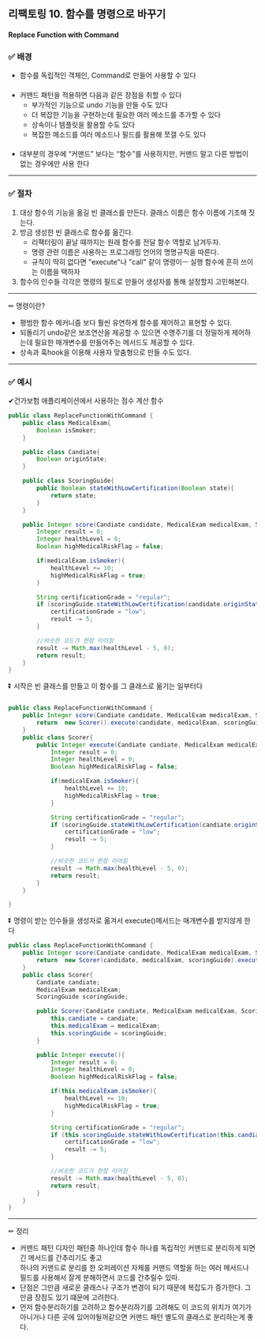 ## 리팩토링 10. 함수를 명령으로 바꾸기
#### Replace Function with Command

### ✅ 배경

- 함수를 독립적인 객체인, Command로 만들어 사용할 수 있다
####
- 커맨드 패턴을 적용하면 다음과 같은 장점을 취할 수 있다
  - 부가적인 기능으로 undo 기능을 만들 수도 있다
  - 더 복잡한 기능을 구현하는데 필요한 여러 메소드를 추가할 수 있다
  - 상속이나 템플릿을 활용할 수도 있다
  - 복잡한 메소드를 여러 메소드나 필드를 활용해 쪼갤 수도 있다
####
- 대부분의 경우에 “커맨드” 보다는 “함수”를 사용하지만, 커맨드 말고 다른 방법이 없는 경우에만 사용
  한다

---
### ✅ 절차
1. 대상 함수의 기능을 옮길 빈 클래스를 만든다. 클래스 이름은 함수 이름에 기초해 짓는다.
2. 방금 생성한 빈 클래스로 함수를 옮긴다.
    - 리팩터링이 끝날 때까지는 원래 함수를 전달 함수 역할로 남겨두자.
    - 명령 관련 이름은 사용하는 프로그래밍 언어의 명명규칙을 따른다.
    - 규칙이 딱히 없다면 "execute"나 "call" 같이 명령이ㅡ 실행 함수에 흔히 쓰이는 이름을 택하자
3. 함수의 인수들 각각은 명령의 필드로 만들어 생성자를 통해 설정할지 고민해본다.
---
✏ 명령이란?
- 평범한 함수 메커니즘 보다 훨씬 유연하게 함수를 제어하고 표현할 수 있다.
- 되돌리기 undo같은 보조연산을 제공할 수 있으면 수명주기를 더 정밀하게 제어하는데 필요한 매개변수를 만들어주는 메서드도 제공할 수 있다.
- 상속과 훅hook을 이용해 사용자 맞춤형으로 만들 수도 있다.
---
### ✅ 예시
✔건가보험 애플리케이션에서 사용하는 점수 계산 함수
```java
public class ReplaceFunctionWithCommand {
    public class MedicalExam{
        Boolean isSmoker;
    }

    public class Candiate{
        Boolean originState;
    }

    public class ScoringGuide{
        public Boolean stateWithLowCertification(Boolean state){
            return state;
        }
    }

    public Integer score(Candiate candidate, MedicalExam medicalExam, ScoringGuide scoringGuide){
        Integer result = 0;
        Integer healthLevel = 0;
        Boolean highMedicalRiskFlag = false;

        if(medicalExam.isSmoker){
            healthLevel += 10;
            highMedicalRiskFlag = true;
        }

        String certificationGrade = "regular";
        if (scoringGuide.stateWithLowCertification(candidate.originState)) {
            certificationGrade = "low";
            result -= 5;
        }

        //비슷한 코드가 한참 이어짐
        result -= Math.max(healthLevel - 5, 0);
        return result;
    }
}
```
⏬ 시작은 빈 클래스를 만들고 이 함수를 그 클래스로 옮기는 일부터다
```java

public class ReplaceFunctionWithCommand {
    public Integer score(Candiate candidate, MedicalExam medicalExam, ScoringGuide scoringGuide){
        return  new Scorer().execute(candidate, medicalExam, scoringGuide);
    }
    public class Scorer{
        public Integer execute(Candiate candiate, MedicalExam medicalExam, ScoringGuide scoringGuide){
            Integer result = 0;
            Integer healthLevel = 0;
            Boolean highMedicalRiskFlag = false;

            if(medicalExam.isSmoker){
                healthLevel += 10;
                highMedicalRiskFlag = true;
            }

            String certificationGrade = "regular";
            if (scoringGuide.stateWithLowCertification(candiate.originState)) {
                certificationGrade = "low";
                result -= 5;
            }

            //비슷한 코드가 한참 이어짐
            result -= Math.max(healthLevel - 5, 0);
            return result;
        }
    }

}
```
⏬ 명령이 받는 인수들을 생성자로 옮겨서 execute()메서드는 매개변수를 받지않게 한다

```java
public class ReplaceFunctionWithCommand {
    public Integer score(Candiate candidate, MedicalExam medicalExam, ScoringGuide scoringGuide){
        return  new Scorer(candidate, medicalExam, scoringGuide).execute();
    }
    public class Scorer{
        Candiate candiate;
        MedicalExam medicalExam;
        ScoringGuide scoringGuide;

        public Scorer(Candiate candiate, MedicalExam medicalExam, ScoringGuide scoringGuide) {
            this.candiate = candiate;
            this.medicalExam = medicalExam;
            this.scoringGuide = scoringGuide;
        }

        public Integer execute(){
            Integer result = 0;
            Integer healthLevel = 0;
            Boolean highMedicalRiskFlag = false;

            if(this.medicalExam.isSmoker){
                healthLevel += 10;
                highMedicalRiskFlag = true;
            }

            String certificationGrade = "regular";
            if (this.scoringGuide.stateWithLowCertification(this.candiate.originState)) {
                certificationGrade = "low";
                result -= 5;
            }

            //비슷한 코드가 한참 이어짐
            result -= Math.max(healthLevel - 5, 0);
            return result;
        }
    }
}
```
---

✏ ️정리
- 커맨드 패턴 디자인 패턴중 하나인데 함수 하나를 독립적인 커맨드로 분리하게 되면 긴 메서드를 간추리기도 좋고<br>
  하나의 커맨드로 분리를 한 오퍼레이션 자체를 커맨드 역할을 하는 여러 메서드나 필드를 사용해서 잘게 분해하면서 코드를 간추릴수 있따.
- 단점은 그만큼 새로운 클래스나 구조가 변경이 되기 때문에 복잡도가 증가한다. 그만큼 장점도 있기 떄문에 고려한다.
- 먼저 함수분리하기를 고려하고 함수분리하기를 고려해도 이 코드의 위치가 여기가 아니거나 다른 곳에 있어야될꺼같으면 커맨드 패턴 별도의 클래스로 분리하는게 좋다.
